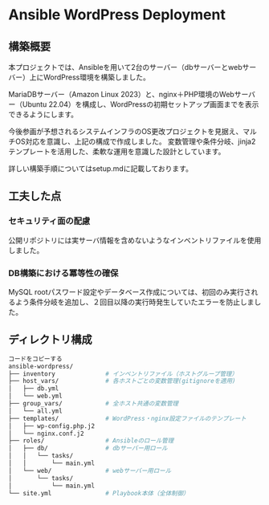 # Ansible WordPress Deployment
## 構築概要
本プロジェクトでは、Ansibleを用いて2台のサーバー（dbサーバーとwebサーバー）上にWordPress環境を構築しました。  

MariaDBサーバー（Amazon Linux 2023）と、nginx＋PHP環境のWebサーバー（Ubuntu 22.04）を構成し、WordPressの初期セットアップ画面までを表示できるようにします。  

今後参画が予想されるシステムインフラのOS更改プロジェクトを見据え、マルチOS対応を意識し、上記の構成で作成しました。
変数管理や条件分岐、jinja2テンプレートを活用した、柔軟な運用を意識した設計としています。  

詳しい構築手順についてはsetup.mdに記載しております。

## 工夫した点

### セキュリティ面の配慮  
公開リポジトリには実サーバ情報を含めないようなインベントリファイルを使用しました。  


### DB構築における冪等性の確保  
MySQL rootパスワード設定やデータベース作成については、初回のみ実行されるよう条件分岐を追加し、２回目以降の実行時発生していたエラーを防止しました。

## ディレクトリ構成
```bash
コードをコピーする
ansible-wordpress/
├── inventory              # インベントリファイル（ホストグループ管理）
├── host_vars/             # 各ホストごとの変数管理(gitignoreを適用)
│   ├── db.yml
│   └── web.yml
├── group_vars/            # 全ホスト共通の変数管理
│   └── all.yml
├── templates/             # WordPress・nginx設定ファイルのテンプレート
│   ├── wp-config.php.j2
│   └── nginx.conf.j2
├── roles/                 # Ansibleのロール管理
│   ├── db/                # dbサーバー用ロール
│   │   └── tasks/
│   │       └── main.yml
│   └── web/               # webサーバー用ロール
│       └── tasks/
│           └── main.yml
└── site.yml               # Playbook本体（全体制御）
``` 
